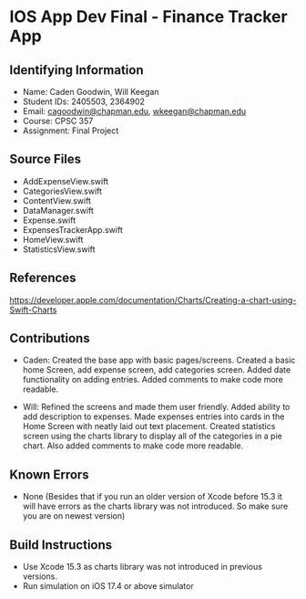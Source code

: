 # IOS App Dev Final - Finance Tracker App


## Identifying Information

* Name: Caden Goodwin, Will Keegan
* Student IDs: 2405503, 2364902
* Email: cagoodwin@chapman.edu, wkeegan@chapman.edu
* Course: CPSC 357
* Assignment: Final Project

## Source Files

* AddExpenseView.swift
* CategoriesView.swift
* ContentView.swift
* DataManager.swift
* Expense.swift
* ExpensesTrackerApp.swift
* HomeView.swift
* StatisticsView.swift


## References

https://developer.apple.com/documentation/Charts/Creating-a-chart-using-Swift-Charts

## Contributions

* Caden: Created the base app with basic pages/screens. Created a basic home Screen, add expense screen, add categories screen. Added date functionality on adding entries. Added comments to make code more readable.

* Will: Refined the screens and made them user friendly. Added ability to add description to expenses. Made expenses entries into cards in the Home Screen with neatly laid out text placement. Created statistics screen using the charts library to display all of the categories in a pie chart. Also added comments to make code more readable. 

## Known Errors

* None
(Besides that if you run an older version of Xcode before 15.3 it will have errors as the charts library was not introduced. So make sure you are on newest version)

## Build Instructions

* Use Xcode 15.3 as charts library was not introduced in previous versions. 
* Run simulation on iOS 17.4 or above simulator

